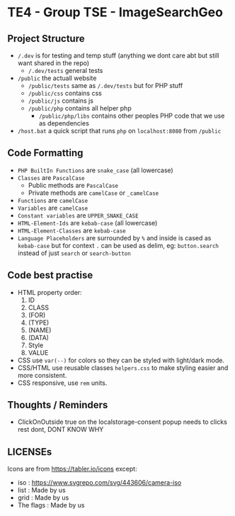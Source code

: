 # TE4 - Group TSE - ImageSearchGeo


## Project Structure
- `/.dev` is for testing and temp stuff (anything we dont care abt but still want shared in the repo)
    - `/.dev/tests` general tests
- `/public` the actuall website
    - `/public/tests` same as `/.dev/tests` but for PHP stuff
    - `/public/css` contains css
    - `/public/js` contains js
    - `/public/php` contains all helper php
        - `/public/php/libs` contains other peoples PHP code that we use as dependencies
- `/host.bat` a quick script that runs `php` on `localhost:8080` from `/public`


## Code Formatting
- `PHP BuiltIn Functions` are `snake_case` (all lowercase)
- `Classes` are `PascalCase`
    - Public methods are `PascalCase`
    - Private methods are `camelCase` or `_camelCase` 
- `Functions` are `camelCase`
- `Variables` are `camelCase`
- `Constant variables` are `UPPER_SNAKE_CASE`
- `HTML-Element-Ids` are `kebab-case` (all lowercase)
- `HTML-Element-Classes` are `kebab-case`
- `Language Placeholders` are surrounded by `%` and inside is cased as `kebab-case` but for context `.` can be used as delim, eg: `button.search` instead of just `search` or `search-button`

## Code best practise
- HTML property order:
    1. ID
    2. CLASS
    3. (FOR)
    4. (TYPE)
    5. (NAME)
    6. (DATA)
    7. Style
    8. VALUE
- CSS use `var(--)` for colors so they can be styled with light/dark mode.
- CSS/HTML use reusable classes `helpers.css` to make styling easier and more consistent.
- CSS responsive, use `rem` units.

## Thoughts / Reminders
- ClickOnOutside true on the localstorage-consent popup needs to clicks rest dont, DONT KNOW WHY

## LICENSEs
Icons are from https://tabler.io/icons except:
- iso       : https://www.svgrepo.com/svg/443606/camera-iso
- list      : Made by us
- grid      : Made by us
- The flags : Made by us